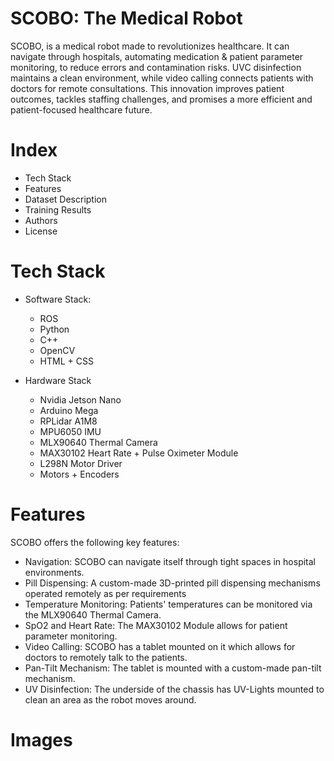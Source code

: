 # SCOBO: The Medical Robot
SCOBO, is a medical robot made to revolutionizes healthcare. It can navigate through hospitals, automating medication & patient parameter monitoring, to reduce errors and contamination risks. 
UVC disinfection maintains a clean environment, while video calling connects patients with doctors for remote consultations. This innovation improves patient outcomes, tackles staffing challenges, and  promises a more efficient and patient-focused healthcare future.

# Index
* Tech Stack
* Features
* Dataset Description
* Training Results
* Authors
* License

# Tech Stack

* Software Stack:
    * ROS
    * Python
    * C++
    * OpenCV
    * HTML + CSS

* Hardware Stack
    * Nvidia Jetson Nano
    * Arduino Mega
    * RPLidar A1M8
    * MPU6050 IMU
    * MLX90640 Thermal Camera
    * MAX30102 Heart Rate + Pulse Oximeter Module
    * L298N Motor Driver
    * Motors + Encoders

# Features
SCOBO offers the following key features:

* Navigation: SCOBO can navigate itself through tight spaces in hospital environments.
* Pill Dispensing: A custom-made 3D-printed pill dispensing mechanisms operated remotely as per requirements
* Temperature Monitoring: Patients' temperatures can be monitored via the MLX90640 Thermal Camera.
* SpO2 and Heart Rate: The MAX30102 Module allows for patient parameter monitoring.
* Video Calling: SCOBO has a tablet mounted on it which allows for doctors to remotely talk to the patients.
* Pan-Tilt Mechanism: The tablet is mounted with a custom-made pan-tilt mechanism.
* UV Disinfection: The underside of the chassis has UV-Lights mounted to clean an area as the robot moves around.
  
# Images